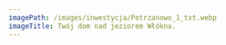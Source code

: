 ```yaml
---
imagePath: /images/inwestycja/Potrzanowo_1_txt.webp
imageTitle: Twój dom nad jeziorem Włókna.
---
```


